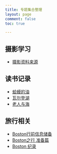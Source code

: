 ```yaml
---
title: 专题集合整理
layout: page
comment: false
toc: true

---
```


## 摄影学习
* [摄影资料来源](/posts/20170227-notes-photograph)


## 读书记录
* [蛤蟆的油](/posts/20170328-book-hama-de-you)
* [瓦尔登湖](/posts/20170109-extract-walden)
* [老人与海](/posts/20170216-extract-the-old-man-and-the-sea)

<!--
## 罗辑思维
* [罗辑思维 记录及疑问](/posts/20170315-notes-luogic-talkshow)
-->

## 旅行相关
* [Boston行前信息储备](/posts/20170313-trav-boston-research)
* [Boston之行 准备篇](/posts/20170306-trav-boston-prep)
* [Boston 纪录](/posts/20170327-miscel-boston-review)
